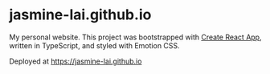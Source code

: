 # jasmine-lai.github.io

My personal website. This project was bootstrapped with [Create React App](https://github.com/facebook/create-react-app), written in TypeScript, and styled with Emotion CSS.

Deployed at https://jasmine-lai.github.io
